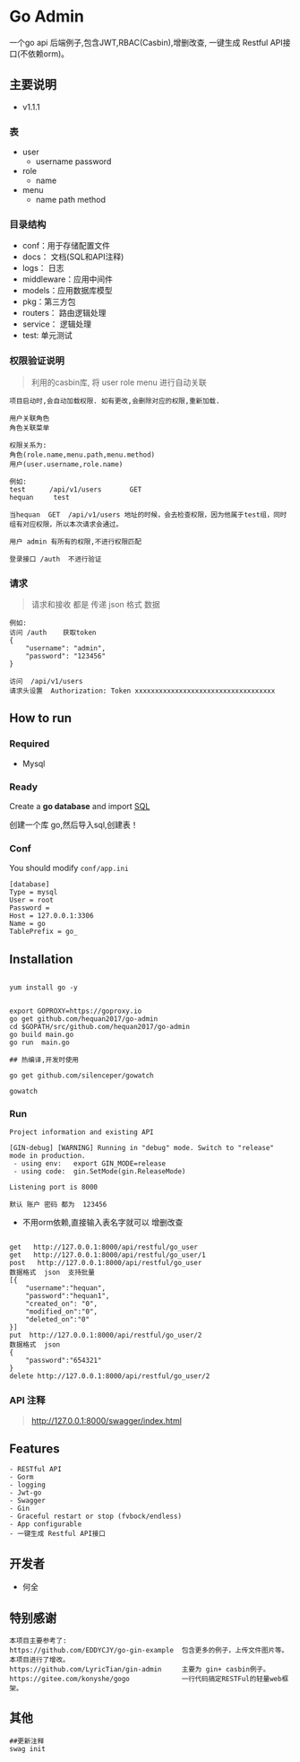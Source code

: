 # Go Admin

一个go api 后端例子,包含JWT,RBAC(Casbin),增删改查, 一键生成 Restful API接口(不依赖orm)。

## 主要说明
* v1.1.1

### 表
* user     
    * username  password   
* role      
    * name 
* menu     
    * name path   method

### 目录结构
* conf：用于存储配置文件
* docs： 文档(SQL和API注释)
* logs： 日志
* middleware：应用中间件
* models：应用数据库模型
* pkg：第三方包
* routers： 路由逻辑处理
* service： 逻辑处理
* test: 单元测试


### 权限验证说明
>  利用的casbin库, 将  user  role  menu 进行自动关联

```
项目启动时,会自动加载权限. 如有更改,会删除对应的权限,重新加载.

用户关联角色  
角色关联菜单  

权限关系为:
角色(role.name,menu.path,menu.method)  
用户(user.username,role.name)

例如:
test      /api/v1/users       GET
hequan     test

当hequan  GET  /api/v1/users 地址的时候，会去检查权限，因为他属于test组，同时组有对应权限，所以本次请求会通过。

用户 admin 有所有的权限,不进行权限匹配

登录接口 /auth  不进行验证
```

### 请求

> 请求和接收 都是 传递 json 格式 数据
```
例如:
访问 /auth    获取token
{
	"username": "admin",
	"password": "123456"
}

访问  /api/v1/users   
请求头设置  Authorization: Token xxxxxxxxxxxxxxxxxxxxxxxxxxxxxxxxxxx

```

## How to run

### Required

- Mysql

### Ready

Create a **go database** and import [SQL](https://github.com/hequan2017/go-admin/blob/master/docs/sql/go.sql)

创建一个库 go,然后导入sql,创建表！

### Conf

You should modify `conf/app.ini`

```
[database]
Type = mysql
User = root
Password =
Host = 127.0.0.1:3306
Name = go
TablePrefix = go_
```

## Installation
```

yum install go -y 


export GOPROXY=https://goproxy.io
go get github.com/hequan2017/go-admin
cd $GOPATH/src/github.com/hequan2017/go-admin
go build main.go
go run  main.go 

## 热编译,开发时使用

go get github.com/silenceper/gowatch

gowatch   

```

### Run
```
Project information and existing API

[GIN-debug] [WARNING] Running in "debug" mode. Switch to "release" mode in production.
 - using env:	export GIN_MODE=release
 - using code:	gin.SetMode(gin.ReleaseMode)

Listening port is 8000

默认 账户 密码 都为  123456

```

* 不用orm依赖,直接输入表名字就可以 增删改查 

``` 

get   http://127.0.0.1:8000/api/restful/go_user
get   http://127.0.0.1:8000/api/restful/go_user/1
post   http://127.0.0.1:8000/api/restful/go_user
数据格式  json  支持批量
[{
	"username":"hequan",
	"password":"hequan1",
	"created_on": "0",
	"modified_on":"0",
	"deleted_on":"0"
}]
put  http://127.0.0.1:8000/api/restful/go_user/2
数据格式  json
{
	"password":"654321"
}
delete http://127.0.0.1:8000/api/restful/go_user/2
```

###  API  注释

> http://127.0.0.1:8000/swagger/index.html


## Features
```
- RESTful API
- Gorm
- logging
- Jwt-go
- Swagger
- Gin
- Graceful restart or stop (fvbock/endless)
- App configurable
- 一键生成 Restful API接口
```


## 开发者
* 何全

## 特别感谢
```
本项目主要参考了:
https://github.com/EDDYCJY/go-gin-example  包含更多的例子，上传文件图片等。本项目进行了增改。
https://github.com/LyricTian/gin-admin     主要为 gin+ casbin例子。
https://gitee.com/konyshe/gogo             一行代码搞定RESTFul的轻量web框架。
```


## 其他
```shell
##更新注释
swag init


```